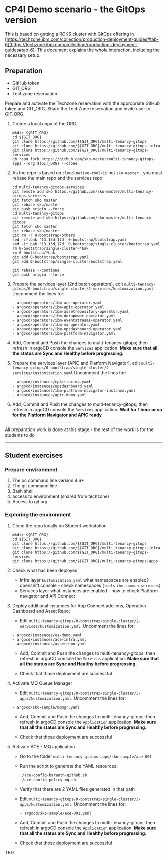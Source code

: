 # CP4I Demo scenario - the GitOps version

This is based on getting a ROKS cluster with GitOps offering in [https://techzone.ibm.com/collection/production-deployment-guides#tab-6](https://techzone.ibm.com/collection/production-deployment-guides#tab-6). This document explains the whole interaction, including the necessary setup.

## Preparation

- GitHub token
- GIT_ORG
- Techzone reservation

Prepare and activate the Techzone reservation with the appropriate GitHub token and GIT_ORG. Share the TechZone reservation and invite user to GIT_ORG.

1. Create a local copy of the ORG.

    ```
    mkdir ${GIT_ORG}
    cd ${GIT_ORG}
    git clone https://github.com/${GIT_ORG}/multi-tenancy-gitops
    git clone https://github.com/${GIT_ORG}/multi-tenancy-gitops-infra
    git clone https://github.com/${GIT_ORG}/multi-tenancy-gitops-services
    gh repo fork https://github.com/sko-master/multi-tenancy-gitops-apps --org ${GIT_ORG} --clone
    ```

2. As the repo is based on `cloud-native-toolkit` not `sko-master` - you must rebase the main repo and the services repo

    ```
    cd multi-tenancy-gitops-services
    git remote add sko https://github.com/sko-master/multi-tenancy-gitops-services
    git fetch sko master
    git rebase sko/master
    git push origin --force
    cd multi-tenancy-gitops
    git remote add sko https://github.com/sko-master/multi-tenancy-gitops
    git fetch sko master
    git rebase sko/master 
    git rm -r 0-bootstrap/others
    sed -i*.bak '13,15d;17d' 0-bootstrap/bootstrap.yaml
    sed -i*.bak '13,15d;17d' 0-bootstrap/single-cluster/bootstrap.yaml
    rm 0-bootstrap/single-cluster/*bak
    rm 0-bootstrap/*bak
    git add 0-bootstrap/bootstrap.yaml
    git add 0-bootstrap/single-cluster/bootstrap.yaml

    git rebase --continue
    git push origin --force
    ```

3. Prepare the services layer (2nd batch operators), edit `multi-tenancy-gitops/0-bootstrap/single-cluster/2-services/kustomization.yaml`
    Uncomment the lines for:

    ```
    - argocd/operators/ibm-ace-operator.yaml
    - argocd/operators/ibm-apic-operator.yaml
    - argocd/operators/ibm-assetrepository-operator.yaml
    - argocd/operators/ibm-datapower-operator.yaml
    - argocd/operators/ibm-eventstreams-operator.yaml
    - argocd/operators/ibm-mq-operator.yaml
    - argocd/operators/ibm-opsdashboard-operator.yaml
    - argocd/operators/ibm-platform-navigator.yaml
    ```
5. Add, Commit and Push the changes to multi-tenancy-gitops; then refresh in argoCD console the `Services` application. **Make sure that all the status are Sync and Healthy before progressing.**

3. Prepare the services layer (APIC and Platform Navigator), edit `multi-tenancy-gitops/0-bootstrap/single-cluster/2-services/kustomization.yaml`
    Uncomment the lines for:

    ```
    - argocd/instances/cp4itracing.yaml
    - argocd/instances/opsdashboard.yaml
    - argocd/instances/ibm-platform-navigator-instance.yaml
    - argocd/instances/apic-demo.yaml
    ```

5. Add, Commit and Push the changes to multi-tenancy-gitops; then refresh in argoCD console the `Services` application. **Wait for 1 hour or so for the Platform Navigator and APIC ready**

---

All preparation work is done at this stage - the rest of the work is for the students to do

---

## Student exercises


### Prepare environment

1. The oc command line version 4.6+
2. The git command line
3. Bash shell 
4. access to environment (shared from techzone)
5. Access to git org

### Exploring the environment

1. Clone the repo locally on Student workstation

    ```
    mkdir ${GIT_ORG}
    cd ${GIT_ORG}
    git clone https://github.com/${GIT_ORG}/multi-tenancy-gitops
    git clone https://github.com/${GIT_ORG}/multi-tenancy-gitops-infra
    git clone https://github.com/${GIT_ORG}/multi-tenancy-gitops-services
    git clone https://github.com/${GIT_ORG}/multi-tenancy-gitops-apps
    ```

2. Check what has been deployed 

    - Infra layer `kustomization.yaml` what namespaces are enabled? openshift console - check namespaces (`tools` `ibm-common-services`)
    - Services layer what instances are enabled - how to check Platform navigator and API Connect

3. Deploy additional instances for App Connect add-ons, Operation Dashboard and Asset Repo:

    - Edit `multi-tenancy-gitops/0-bootstrap/single-cluster/2-services/kustomization.yaml`. Uncomment the lines for:

    ```
    - argocd/instances/es-demo.yaml
    - argocd/instances/ace-infra.yaml
    - argocd/instances/assetrepo.yaml
    ```

    - Add, Commit and Push the changes to multi-tenancy-gitops; then refresh in argoCD console the `Services` application. **Make sure that all the status are Sync and Healthy before progressing.**

    - Check that those deployment are successful 

4. Activate MQ Queue Manager

    - Edit `multi-tenancy-gitops/0-bootstrap/single-cluster/3-apps/kustomization.yaml`. Uncomment the lines for:

    ```
    - argocd/sko-sample/mqmgr.yaml
    ```

    - Add, Commit and Push the changes to multi-tenancy-gitops; then refresh in argoCD console the `Application` application. **Make sure that all the status are Sync and Healthy before progressing.**

    - Check that those deployment are successful 

5. Activate ACE - MQ application

    - Go to the folder `multi-tenancy-gitops-apps/sko-sample/ace-001` 
    - Run the script to generate the YAML resources:

        ``` bash
        ./ace-config-barauth-github.sh
        ./ace-config-policy-mq.sh
        ```

    - Verify that there are 2 YAML files generated in that path

    - Edit `multi-tenancy-gitops/0-bootstrap/single-cluster/3-apps/kustomization.yaml`. Uncomment the lines for:

        ```
        - argocd/sko-sample/ace-001.yaml
        ```

    - Add, Commit and Push the changes to multi-tenancy-gitops; then refresh in argoCD console the `Application` application. **Make sure that all the status are Sync and Healthy before progressing.**

    - Check that those deployment are successful 

TBD